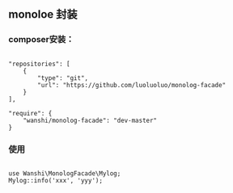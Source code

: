 ## monoloe 封装

### composer安装：

```

"repositories": [
    {
        "type": "git",
        "url": "https://github.com/luoluoluo/monolog-facade"
    }
],

"require": {
    "wanshi/monolog-facade": "dev-master"
}

```

### 使用

```

use Wanshi\MonologFacade\Mylog;
Mylog::info('xxx', 'yyy');

```
